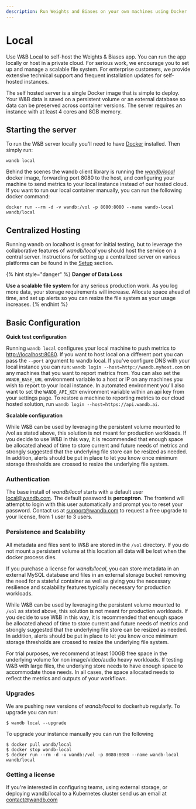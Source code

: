 ```yaml
---
description: Run Weights and Biases on your own machines using Docker
---
```


# Local

Use W\&B Local to self-host the Weights & Biases app. You can run the app locally or host in a private cloud. For serious work, we encourage you to set up and manage a scalable file system. For enterprise customers, we provide extensive technical support and frequent installation updates for self-hosted instances.

The self hosted server is a single Docker image that is simple to deploy. Your W\&B data is saved on a persistent volume or an external database so data can be preserved across container versions. The server requires an instance with at least 4 cores and 8GB memory.

## Starting the server

To run the W\&B server locally you'll need to have [Docker](https://www.docker.com/products/docker-desktop) installed. Then simply run:

```
wandb local
```

Behind the scenes the wandb client library is running the [_wandb/local_](https://hub.docker.com/repository/docker/wandb/local) docker image, forwarding port 8080 to the host, and configuring your machine to send metrics to your local instance instead of our hosted cloud. If you want to run our local container manually, you can run the following docker command:

```
docker run --rm -d -v wandb:/vol -p 8080:8080 --name wandb-local wandb/local
```

## Centralized Hosting

Running wandb on localhost is great for initial testing, but to leverage the collaborative features of _wandb/local_ you should host the service on a central server. Instructions for setting up a centralized server on various platforms can be found in the [Setup](setup.md) section.

{% hint style="danger" %}
**Danger of Data Loss**

**Use a scalable file system** for any serious production work. As you log more data, your storage requirements will increase. Allocate space ahead of time, and set up alerts so you can resize the file system as your usage increases.
{% endhint %}

## Basic Configuration

**Quick test configuration**

Running `wandb local` configures your local machine to push metrics to [http://localhost:8080](http://localhost:8080). If you want to host local on a different port you can pass the `--port` argument to wandb local. If you've configure DNS with your local instance you can run: `wandb login --host=http://wandb.myhost.com` on any machines that you want to report metrics from. You can also set the `WANDB_BASE_URL` environment variable to a host or IP on any machines you wish to report to your local instance. In automated environment you'll also want to set the `WANDB_API_KEY` environment variable within an api key from your settings page. To restore a machine to reporting metrics to our cloud hosted solution, run `wandb login --host=https://api.wandb.ai`.

**Scalable configuration**

While W\&B can be used by leveraging the persistent volume mounted to /vol as stated above, this solution is not meant for production workloads. If you decide to use W\&B in this way, it is recommended that enough space be allocated ahead of time to store current and future needs of metrics and strongly suggested that the underlying file store can be resized as needed. In addition, alerts should be put in place to let you know once minimum storage thresholds are crossed to resize the underlying file system.

### Authentication

The base install of _wandb/local_ starts with a default user local@wandb.com. The default password is **perceptron**. The frontend will attempt to login with this user automatically and prompt you to reset your password. Contact us at support@wandb.com to request a free upgrade to your license, from 1 user to 3 users.

### Persistence and Scalability

All metadata and files sent to W\&B are stored in the `/vol` directory. If you do not mount a persistent volume at this location all data will be lost when the docker process dies.

If you purchase a license for _wandb/local_, you can store metadata in an external MySQL database and files in an external storage bucket removing the need for a stateful container as well as giving you the necessary resilience and scalability features typically necessary for production workloads.

While W\&B can be used by leveraging the persistent volume mounted to `/vol` as stated above, this solution is not meant for production workloads. If you decide to use W\&B in this way, it is recommended that enough space be allocated ahead of time to store current and future needs of metrics and strongly suggested that the underlying file store can be resized as needed. In addition, alerts should be put in place to let you know once minimum storage thresholds are crossed to resize the underlying file system.

For trial purposes, we recommend at least 100GB free space in the underlying volume for non image/video/audio heavy workloads. If testing W\&B with large files, the underlying store needs to have enough space to accommodate those needs. In all cases, the space allocated needs to reflect the metrics and outputs of your workflows.

### Upgrades

We are pushing new versions of _wandb/local_ to dockerhub regularly. To upgrade you can run:

```
$ wandb local --upgrade
```

To upgrade your instance manually you can run the following

```
$ docker pull wandb/local
$ docker stop wandb-local
$ docker run --rm -d -v wandb:/vol -p 8080:8080 --name wandb-local wandb/local
```

### Getting a license

If you're interested in configuring teams, using external storage, or deploying wandb/local to a Kubernetes cluster send us an email at [contact@wandb.com](mailto:contact@wandb.com)
